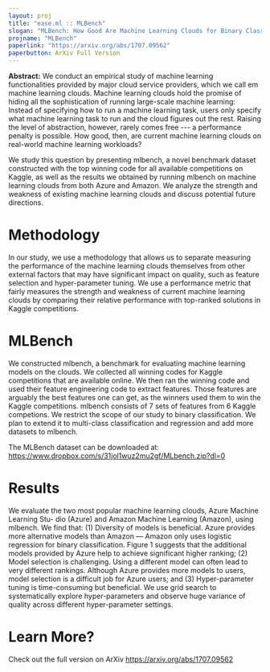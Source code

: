 ```yaml
---
layout: proj
title: "ease.ml :: MLBench"
slogan: "MLBench: How Good Are Machine Learning Clouds for Binary Classification with Good Features?"
projname: "MLBench"
paperlink: "https://arxiv.org/abs/1707.09562"
paperbutton: ArXiv Full Version
---
```


<b>Abstract:</b> We conduct an empirical study of machine learning functionalities provided by major cloud service providers, which we call em machine learning clouds. Machine learning clouds hold the promise of hiding all the sophistication of running large-scale machine learning: Instead of specifying how to run a machine learning task, users only specify what machine learning task to run and the cloud figures out the rest. Raising the level of abstraction, however, rarely comes free --- a performance penalty is possible. How good, then, are current machine learning clouds on real-world machine learning workloads? 

We study this question by presenting mlbench, a novel benchmark dataset constructed with the top winning code for all available competitions on Kaggle, as well as the results we obtained by running mlbench on machine learning clouds from both Azure and Amazon. We analyze the strength and weakness of existing machine learning clouds and discuss potential future directions.

<!--<b><a href="http://ease.ml/res/gan_paper.pdf">Paper PDF</a></b>-->

# Methodology

In our study, we use a methodology that allows us to separate measuring the performance of the machine learning clouds themselves from other external factors that may have significant impact on quality, such as feature selection and hyper-parameter tuning. We use a performance metric that fairly measures the strength and weakness of current machine learning clouds by comparing their relative performance with top-ranked solutions in Kaggle competitions.

# MLBench

We constructed mlbench, a benchmark for evaluating machine learning models on the clouds. We collected all winning codes for Kaggle competitions that are available online. We then ran the winning code and used their feature engineering code to extract features. Those features are arguably the best features one can get, as the winners used them to win the Kaggle competitions. mlbench consists of 7 sets of features from 6 Kaggle competions. We restrict the scope of our study to binary classification. We plan to extend it to multi-class classification and regression and add more datasets to mlbench.

The MLBench dataset can be downloaded at: <a target="_blank" href="https://www.dropbox.com/s/31jol1wuz2mu2gf/MLbench.zip?dl=0">https://www.dropbox.com/s/31jol1wuz2mu2gf/MLbench.zip?dl=0</a>

# Results

We evaluate the two most popular machine learning clouds, Azure Machine Learning Stu- dio (Azure) and Amazon Machine Learning (Amazon), using mlbench. We find that: (1) Diversity of models is beneficial. Azure provides more alternative models than Amazon — Amazon only uses logistic regression for binary classification. Figure 1 suggests that the additional models provided by Azure help to achieve significant higher ranking; (2) Model selection is challenging. Using a different model can often lead to very different rankings. Although Azure provides more models to users, model selection is a difficult job for Azure users; and (3) Hyper-parameter tuning is time-consuming but beneficial. We use grid search to systematically explore hyper-parameters and observe huge variance of quality across different hyper-parameter settings.

# Learn More?

Check out the full version on ArXiv <a target="_blank" href="https://arxiv.org/abs/1707.09562">https://arxiv.org/abs/1707.09562</a>


